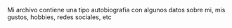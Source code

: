 Mi archivo contiene una tipo autobiografia con algunos datos sobre mi, mis gustos, hobbies, redes sociales, etc
